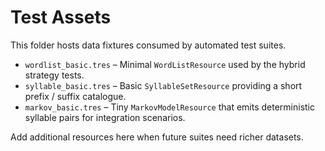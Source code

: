 # Test Assets

This folder hosts data fixtures consumed by automated test suites.

- `wordlist_basic.tres` – Minimal `WordListResource` used by the hybrid strategy
  tests.
- `syllable_basic.tres` – Basic `SyllableSetResource` providing a short prefix /
  suffix catalogue.
- `markov_basic.tres` – Tiny `MarkovModelResource` that emits deterministic
  syllable pairs for integration scenarios.

Add additional resources here when future suites need richer datasets.
